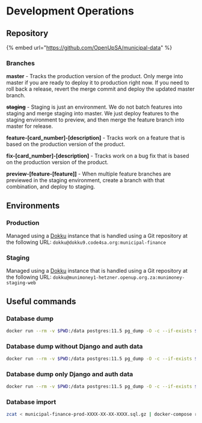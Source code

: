 # Development Operations

## Repository

{% embed url="https://github.com/OpenUpSA/municipal-data" %}

### Branches

**master** - Tracks the production version of the product. Only merge into master if you are ready to deploy it to production right now. If you need to roll back a release, revert the merge commit and deploy the updated master branch.

~~**staging**~~ - Staging is just an environment. We do not batch features into staging and merge staging into master. We just deploy features to the staging environment to preview, and then merge the feature branch into master for release.

**feature-\[card\_number]-\[description]** - Tracks work on a feature that is based on the production version of the product.

**fix-\[card\_number]-\[description]** - Tracks work on a bug fix that is based on the production version of the product.

**preview-\[feature-\[feature]]** - When multiple feature branches are previewed in the staging environment, create a branch with that combination, and deploy to staging.

## Environments

### Production

Managed using a [Dokku](https://github.com/dokku/dokku) instance that is handled using a Git repository at the following URL: `dokku@dokku9.code4sa.org:municipal-finance`

### Staging

Managed using a [Dokku](https://github.com/dokku/dokku) instance that is handled using a Git repository at the following URL: `dokku@munimoney1-hetzner.openup.org.za:munimoney-staging-web`

## Useful commands

### Database dump

```bash
docker run --rm -v $PWD:/data postgres:11.5 pg_dump -O -c --if-exists $(dokku config:get municipal-finance DATABASE_URL) | gzip > municipal-finance-prod-$(date "+%Y-%m-%d-%H00").sql.gz
```

### Database dump without Django and auth data

```bash
docker run --rm -v $PWD:/data postgres:11.5 pg_dump -O -c --if-exists $(dokku config:get municipal-finance DATABASE_URL) -T 'auth_*' -T 'django_*' | gzip > municipal-finance-prod-clean-$(date "+%Y-%m-%d-%H00").sql.gz
```

### Database dump only Django and auth data

```bash
docker run --rm -v $PWD:/data postgres:11.5 pg_dump -O -c --if-exists $(dokku config:get municipal-finance DATABASE_URL) -t 'auth_*' -t 'django_*' | gzip > municipal-finance-prod-auth-$(date "+%Y-%m-%d-%H00").sql.gz
```

### Database import

```bash
zcat < municipal-finance-prod-XXXX-XX-XX-XXXX.sql.gz | docker-compose run --rm postgres psql postgresql://municipal_finance@postgres/municipal_finance
```
